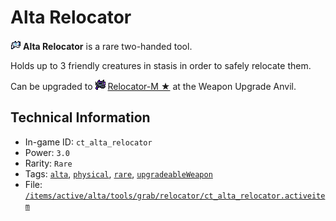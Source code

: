 # Alta Relocator

<img src="https://raw.githubusercontent.com/Ceterai/Enternia/main/items/active/alta/tools/grab/relocator/icon.png" alt="Alta Relocator icon" loading="lazy" height="16px" width="auto" /> **Alta Relocator** is a rare two-handed tool.

Holds up to 3 friendly creatures in stasis in order to safely relocate them.

Can be upgraded to <img src="https://raw.githubusercontent.com/Ceterai/Enternia/main/items/active/alta/tools/grab/relocator/icon_upg.png" alt="Relocator-M ★ icon" loading="lazy" height="16px" width="auto" /> [Relocator-M ★](https://ceterai.github.io/MyEnternia/Wiki/Relocator-M) at the Weapon Upgrade Anvil.

## Technical Information

- In-game ID: `ct_alta_relocator`
- Power: `3.0`
- Rarity: `Rare`
- Tags: [`alta`](https://ceterai.github.io/MyEnternia/Wiki/Tags/Alta), [`physical`](https://ceterai.github.io/MyEnternia/Wiki/Tags/Physical), [`rare`](https://ceterai.github.io/MyEnternia/Wiki/Tags/Rare), [`upgradeableWeapon`](https://ceterai.github.io/MyEnternia/Wiki/Tags/UpgradeableWeapon)
- File: [`/items/active/alta/tools/grab/relocator/ct_alta_relocator.activeitem`](https://github.com/Ceterai/Enternia/blob/main/items/active/alta/tools/grab/relocator/ct_alta_relocator.activeitem)

